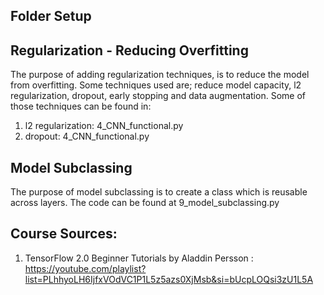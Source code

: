 ## Folder Setup

## Regularization - Reducing Overfitting
The purpose of adding regularization techniques, is to reduce the model from overfitting. Some techniques used are; reduce model capacity, l2 regularization, dropout, early stopping and data augmentation.
Some of those techniques can be found in:
1. l2 regularization: 4_CNN_functional.py
2. dropout: 4_CNN_functional.py

## Model Subclassing
The purpose of model subclassing is to create a class which is reusable across layers. The code can be found at 9_model_subclassing.py

## Course Sources:
1. TensorFlow 2.0 Beginner Tutorials by Aladdin Persson : https://youtube.com/playlist?list=PLhhyoLH6IjfxVOdVC1P1L5z5azs0XjMsb&si=bUcpLOQsi3zU1L5A
 

